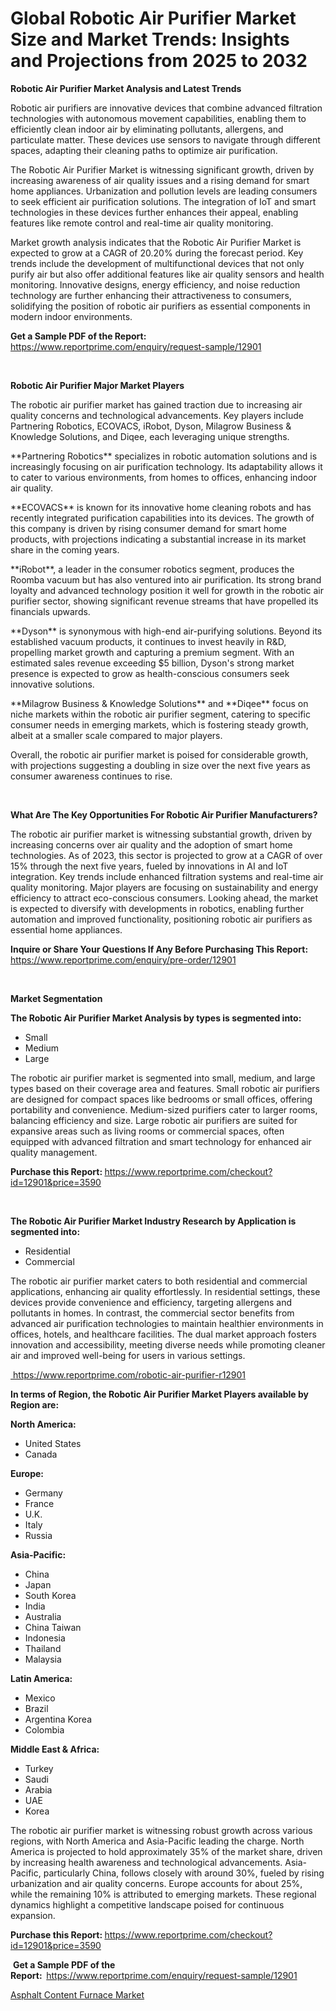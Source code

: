<p><h1>Global Robotic Air Purifier Market Size and Market Trends: Insights and Projections from 2025 to 2032</h1></p><p><strong>Robotic Air Purifier Market Analysis and Latest Trends</strong></p>
<p><p>Robotic air purifiers are innovative devices that combine advanced filtration technologies with autonomous movement capabilities, enabling them to efficiently clean indoor air by eliminating pollutants, allergens, and particulate matter. These devices use sensors to navigate through different spaces, adapting their cleaning paths to optimize air purification. </p><p>The Robotic Air Purifier Market is witnessing significant growth, driven by increasing awareness of air quality issues and a rising demand for smart home appliances. Urbanization and pollution levels are leading consumers to seek efficient air purification solutions. The integration of IoT and smart technologies in these devices further enhances their appeal, enabling features like remote control and real-time air quality monitoring.</p><p>Market growth analysis indicates that the Robotic Air Purifier Market is expected to grow at a CAGR of 20.20% during the forecast period. Key trends include the development of multifunctional devices that not only purify air but also offer additional features like air quality sensors and health monitoring. Innovative designs, energy efficiency, and noise reduction technology are further enhancing their attractiveness to consumers, solidifying the position of robotic air purifiers as essential components in modern indoor environments.</p></p>
<p><strong>Get a Sample PDF of the Report:&nbsp;</strong> <a href="https://www.reportprime.com/enquiry/request-sample/12901?utm_campaign=3548&utm_medium=2&utm_source=Github&utm_content=ia&utm_term=19032025&utm_id=robotic-air-purifier">https://www.reportprime.com/enquiry/request-sample/12901</a></p>
<p>&nbsp;</p>
<p><strong>Robotic Air Purifier Major Market Players</strong></p>
<p><p>The robotic air purifier market has gained traction due to increasing air quality concerns and technological advancements. Key players include Partnering Robotics, ECOVACS, iRobot, Dyson, Milagrow Business & Knowledge Solutions, and Diqee, each leveraging unique strengths.</p><p>**Partnering Robotics** specializes in robotic automation solutions and is increasingly focusing on air purification technology. Its adaptability allows it to cater to various environments, from homes to offices, enhancing indoor air quality.</p><p>**ECOVACS** is known for its innovative home cleaning robots and has recently integrated purification capabilities into its devices. The growth of this company is driven by rising consumer demand for smart home products, with projections indicating a substantial increase in its market share in the coming years.</p><p>**iRobot**, a leader in the consumer robotics segment, produces the Roomba vacuum but has also ventured into air purification. Its strong brand loyalty and advanced technology position it well for growth in the robotic air purifier sector, showing significant revenue streams that have propelled its financials upwards.</p><p>**Dyson** is synonymous with high-end air-purifying solutions. Beyond its established vacuum products, it continues to invest heavily in R&D, propelling market growth and capturing a premium segment. With an estimated sales revenue exceeding $5 billion, Dyson's strong market presence is expected to grow as health-conscious consumers seek innovative solutions.</p><p>**Milagrow Business & Knowledge Solutions** and **Diqee** focus on niche markets within the robotic air purifier segment, catering to specific consumer needs in emerging markets, which is fostering steady growth, albeit at a smaller scale compared to major players.</p><p>Overall, the robotic air purifier market is poised for considerable growth, with projections suggesting a doubling in size over the next five years as consumer awareness continues to rise.</p></p>
<p>&nbsp;</p>
<p><strong>What Are The Key Opportunities For Robotic Air Purifier Manufacturers?</strong></p>
<p><p>The robotic air purifier market is witnessing substantial growth, driven by increasing concerns over air quality and the adoption of smart home technologies. As of 2023, this sector is projected to grow at a CAGR of over 15% through the next five years, fueled by innovations in AI and IoT integration. Key trends include enhanced filtration systems and real-time air quality monitoring. Major players are focusing on sustainability and energy efficiency to attract eco-conscious consumers. Looking ahead, the market is expected to diversify with developments in robotics, enabling further automation and improved functionality, positioning robotic air purifiers as essential home appliances.</p></p>
<p><strong>Inquire or Share Your Questions If Any Before Purchasing This Report:</strong> <a href="https://www.reportprime.com/enquiry/pre-order/12901?utm_campaign=3548&utm_medium=2&utm_source=Github&utm_content=ia&utm_term=19032025&utm_id=robotic-air-purifier">https://www.reportprime.com/enquiry/pre-order/12901</a></p>
<p>&nbsp;</p>
<p><strong>Market Segmentation</strong></p>
<p><strong>The Robotic Air Purifier Market Analysis by types is segmented into:</strong></p>
<p><ul><li>Small</li><li>Medium</li><li>Large</li></ul></p>
<p><p>The robotic air purifier market is segmented into small, medium, and large types based on their coverage area and features. Small robotic air purifiers are designed for compact spaces like bedrooms or small offices, offering portability and convenience. Medium-sized purifiers cater to larger rooms, balancing efficiency and size. Large robotic air purifiers are suited for expansive areas such as living rooms or commercial spaces, often equipped with advanced filtration and smart technology for enhanced air quality management.</p></p>
<p><strong>Purchase this Report:&nbsp;</strong><a href="https://www.reportprime.com/checkout?id=12901&price=3590&utm_campaign=3548&utm_medium=2&utm_source=Github&utm_content=ia&utm_term=19032025&utm_id=robotic-air-purifier">https://www.reportprime.com/checkout?id=12901&price=3590</a></p>
<p>&nbsp;</p>
<p><strong>The Robotic Air Purifier Market Industry Research by Application is segmented into:</strong></p>
<p><ul><li>Residential</li><li>Commercial</li></ul></p>
<p><p>The robotic air purifier market caters to both residential and commercial applications, enhancing air quality effortlessly. In residential settings, these devices provide convenience and efficiency, targeting allergens and pollutants in homes. In contrast, the commercial sector benefits from advanced air purification technologies to maintain healthier environments in offices, hotels, and healthcare facilities. The dual market approach fosters innovation and accessibility, meeting diverse needs while promoting cleaner air and improved well-being for users in various settings.</p></p>
<p><a href="https://www.reportprime.com/robotic-air-purifier-r12901?utm_campaign=3548&utm_medium=2&utm_source=Github&utm_content=ia&utm_term=19032025&utm_id=robotic-air-purifier">&nbsp;https://www.reportprime.com/robotic-air-purifier-r12901</a></p>
<p><strong>In terms of Region, the Robotic Air Purifier Market Players available by Region are:</strong></p>
<p>
    <p> <strong> North America: </strong>
        <ul>
            <li>United States</li>
            <li>Canada</li>
        </ul>
        </p> 
    <p> <strong> Europe: </strong>
        <ul>
            <li>Germany</li>
            <li>France</li>
            <li>U.K.</li>
            <li>Italy</li>
            <li>Russia</li>
        </ul>
        </p> 
    <p> <strong> Asia-Pacific: </strong>
        <ul>
            <li>China</li>
            <li>Japan</li>
            <li>South Korea</li>
            <li>India</li>
            <li>Australia</li>
            <li>China Taiwan</li>
            <li>Indonesia</li>
            <li>Thailand</li>
            <li>Malaysia</li>
        </ul>
        </p> 
    <p> <strong> Latin America: </strong>
        <ul>
            <li>Mexico</li>
            <li>Brazil</li>
            <li>Argentina Korea</li>
            <li>Colombia</li>
        </ul>
        </p> 
    <p> <strong> Middle East & Africa: </strong>
        <ul>
            <li>Turkey</li>
            <li>Saudi</li>
            <li>Arabia</li>
            <li>UAE</li>
            <li>Korea</li>
        </ul>
    </p>
    </p>
<p><p>The robotic air purifier market is witnessing robust growth across various regions, with North America and Asia-Pacific leading the charge. North America is projected to hold approximately 35% of the market share, driven by increasing health awareness and technological advancements. Asia-Pacific, particularly China, follows closely with around 30%, fueled by rising urbanization and air quality concerns. Europe accounts for about 25%, while the remaining 10% is attributed to emerging markets. These regional dynamics highlight a competitive landscape poised for continuous expansion.</p></p>
<p><strong>Purchase this Report: </strong><a href="https://www.reportprime.com/checkout?id=12901&price=3590&utm_campaign=3548&utm_medium=2&utm_source=Github&utm_content=ia&utm_term=19032025&utm_id=robotic-air-purifier">https://www.reportprime.com/checkout?id=12901&price=3590</a></p>
<p>&nbsp;<strong>Get a Sample PDF of the Report:&nbsp;&nbsp;</strong><a href="https://www.reportprime.com/enquiry/request-sample/12901?utm_campaign=3548&utm_medium=2&utm_source=Github&utm_content=ia&utm_term=19032025&utm_id=robotic-air-purifier">https://www.reportprime.com/enquiry/request-sample/12901</a></p>
<p><strong></strong></p>
<p><p><a href="https://github.com/raffadongraffadong/Market-Research-Report-List-1/blob/main/asphalt-content-furnace-market.md?utm_campaign=3548&utm_medium=2&utm_source=Github&utm_content=ia&utm_term=19032025&utm_id=robotic-air-purifier">Asphalt Content Furnace Market</a></p></p>